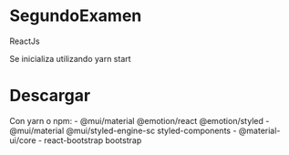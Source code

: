 # SegundoExamen
 ReactJs
 
 Se inicializa utilizando yarn start
 
 # Descargar
 
 Con yarn o npm:
          - @mui/material @emotion/react @emotion/styled
          - @mui/material @mui/styled-engine-sc styled-components
          - @material-ui/core
          - react-bootstrap bootstrap
